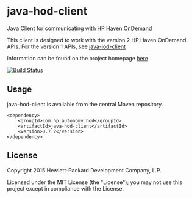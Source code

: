 # java-hod-client

Java Client for communicating with [HP Haven OnDemand](http://www.idolondemand.com)

This client is designed to work with the version 2 HP Haven OnDemand APIs.
For the version 1 APIs, see [java-iod-client](http://hpautonomy.github.io/java-iod-client)

Information can be found on the project homepage [here](http://hpautonomy.github.io/java-hod-client)

[![Build Status](https://travis-ci.org/hpautonomy/java-hod-client.svg?branch=master)](https://travis-ci.org/hpautonomy/java-hod-client)

## Usage

java-hod-client is available from the central Maven repository.

    <dependency>
        <groupId>com.hp.autonomy.hod</groupId>
        <artifactId>java-hod-client</artifactId>
        <version>0.7.2</version>
    </dependency>

## License
Copyright 2015 Hewlett-Packard Development Company, L.P.

Licensed under the MIT License (the "License"); you may not use this project except in compliance with the License.
